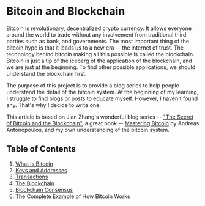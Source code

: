 # Bitcoin and Blockchain 

Bitcoin is revolutionary, decentralized crypto currency. It allows everyone around the world to trade without any involvement from traditional third parties such as bank, and governments. The most important thing of the bitcoin hype is that it leads us to a new era -- the internet of trust. The technology behind bitcoin making all this possible is called the blockchain. Bitcoin is just a tip of the iceberg of the application of the blockchain, and we are just at the beginning. To find other possible applications, we should understand the blockchain first.

The purpose of this project is to provide a blog series to help people understand the detail of the bitcoin system. At the beginning of my learning, I struggle to find blogs or posts to educate myself. However, I haven't found any. That's why I decide to write one. 

This article is based on Jian Zhang's wonderful blog series -- ["The Secret of Bitcoin and the Blockchain"](http://www.infoq.com/cn/articles/bitcoin-and-block-chain-part01), a great book -- [Mastering Bitcoin](http://shop.oreilly.com/product/0636920032281.do) by Andreas Antonopoulos, and my own understanding of the bitcoin system.

## Table of Contents
1. [What is Bitcoin](doc/What-is-Bitcoin.md)
2. [Keys and Addresses](doc/Keys-and-Addresses.md)
3. [Transactions](doc/Transactions.md)
4. [The Blockchain](doc/Blockchain.md)
5. [Blockchain Consensus](doc/Blockchain-Consensus.md)
6. The Complete Example of How Bitcoin Works
